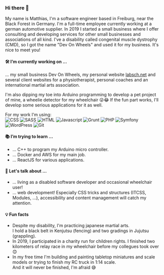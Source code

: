 ### Hi there 👋

My name is Matthias, I'm a software engineer based in Freiburg, near the Black Forest in 
Germany. I'm a full-time employee currently working at a german automotive supplier. In 
2019 I started a small business where I offer consulting and developing services for other 
small businesses and associations of all kind. I've a disability called congenital 
muscle dystrophy (CMD), so I got the name "Dev On Wheels" and used it for my business. 
It's nice to meet you! 

#### 🛠 I’m currently working on ...

... my small business Dev On Wheels, my personal website 
[labsch.net](https://matthias.labsch.net) and several client websites for a physiotherapist, 
personal coaches and an international martial arts association.

I'm also dipping my toe into Arduino programming to develop a pet project of mine, a 
wheelie detector for my wheelchair 😜😂 If the fun part works, I'll develop some serious 
applications for it as well.

For my work I'm using:  
<img src="https://img.shields.io/badge/-CSS-%231572B6" alt="CSS" />
<img src="https://img.shields.io/badge/-SASS-%23CC6699" alt="SASS" />
<img src="https://img.shields.io/badge/-HTML-%23E34F26" alt="HTML" />
<img src="https://img.shields.io/badge/-Javascript-%23F7DF1E" alt="Javascript" />
<img src="https://img.shields.io/badge/-Grunt-%23FBA919" alt="Grunt" />
<img src="https://img.shields.io/badge/-PHP-%23777BB4" alt="PHP" />
<img src="https://img.shields.io/badge/-Symfony-%23000000" alt="Symfony" /> 
<img src="https://img.shields.io/badge/-WordPress-%2321759B" alt="WordPress" />
<img src="https://img.shields.io/badge/-Git-%23F05032" alt="Git" />

#### 📚 I’m trying to learn ...

- ... C++ to program my Arduino micro controller.
- ... Docker and AWS for my main job.
- ... ReactJS for various applications.

#### 💬 Let's talk about ...

- ... living as a disabled software developer and occasional wheelchair user!
- ... web development! Especially CSS tricks and structures (ITCSS, Modules, ...), 
accessibility and content management will catch my attention.

#### 💡 Fun facts

- Despite my disability, I'm practicing japanese martial arts.  
I hold a black belt in Kenjutsu (fencing) and two gradings in Jujutsu (grappling).
- In 2019, I participated in a charity run for children rights. I finished two kilometers 
of relay race in my wheelchair before my collegues took over 😊
- In my free time I'm building and painting tabletop miniatures and scale models or trying 
to finish my RC truck in 1:14 scale.  
And it will never be finished, I'm afraid 😅